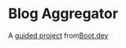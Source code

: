 # Blog Aggregator

A [guided project](https://www.boot.dev/courses/build-blog-aggregator) from[Boot.dev](https://www.boot.dev/) 
